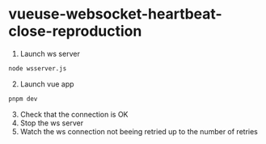 # vueuse-websocket-heartbeat-close-reproduction

1. Launch ws server
```sh
node wsserver.js
```

2. Launch vue app
```sh
pnpm dev
```

3. Check that the connection is OK
4. Stop the ws server
5. Watch the ws connection not beeing retried up to the number of retries

